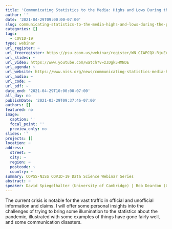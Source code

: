 ```yaml
---
title: 'Communicating Statistics to the Media: Highs and Lows During the Pandemic (so far)'
author: ''
date: '2021-04-29T09:00:00-07:00'
slug: communicating-statistics-to-the-media-highs-and-lows-during-the-pandemic-so-far
categories: []
tags: 
  - COVID-19
type: webinar
url_register: ~
url_freeregister: https://psu.zoom.us/webinar/register/WN_CIAPCQX-RjuEAeq2qWXl6w
url_slides: ~
url_video: https://www.youtube.com/watch?v=zJDgk5HMNDE
url_agenda: ~
url_website: https://www.niss.org/news/communicating-statistics-media-highs-and-lows-during-pandemic-described
url_audio: ~
url_code: ~
url_pdf: ~
date_end: '2021-04-29T10:00:00-07:00'
all_day: no
publishDate: '2021-03-29T09:37:46-07:00'
authors: []
featured: no
image:
  caption: ''
  focal_point: ''
  preview_only: no
slides: ''
projects: []
location: ~
address:
  street: ~
  city: ~
  region: ~
  postcode: ~
  country: ~
summary: COPSS-NISS COVID-19 Data Science Webinar Series
abstract: ~
speaker: David Spiegelhalter (University of Cambridge) | Rob Deardon (University of Calgary)
---
```

<!--more-->
The current crisis is notable for the vast traffic in official and unofficial information and claims.  I will offer some personal insights into the challenges of trying to bring some illumination to the statistics about the pandemic, illustrated with some examples of things have gone fairly well, and some communication disasters.
